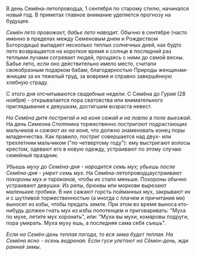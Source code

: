 В день Семёна-летопроводца, 1 сентября по старому стилю, начинался новый год. В приметах главное внимание уделяется прогнозу на будущее.

_Семён лето провожает, бабье лето наводит_. Обычно в сентябре (часто именно в пределах между Семеновым днем и Рождеством Богородицы) выпадает несколько теплых солнечных дней, как будто лето возвращается на короткое время и солнце в последний раз теплыми лучами согревает людей, прощаясь с ними до самой весны. Бабье лето, если оно дейст­вительно имело место, считали своеобразным подарком бабам, благодарностью Природы женщинам-жницам за их тяжелый труд, за вовремя и справно завер­шённую хлебную страду.

С этого дня отсчитываются свадебные недели: С Семёна до Гурия (28 ноября) - открывалается пора сватовства или внимательного приглядыва­ния к девушкам, достигшим возраста невест.

_На Семёна дитя постригай и на коня сажай и на ловлю в поле выезжай_. На день Симеона Столпника торжественно *постригают* подрастающих мальчиков и *сажают их на коня*, что должно знаменовать конец поры младенчества. Как правило, *постриг* совершается над двух- или трехлетним мальчиком ("по четвертому году"): ему выстригают волосы крестом, одевают его в новую одежду, устраивают по этому случаю семейный праздник.

_Убьешь муху до Семёна-дня - народится семь мух; убьешь после Семёна-дня - умрет семь мух_. На Семёна-летопроводцаустраивают *похороны мух и тараканов*, чтобы их стало меньше. Похороны обычно устраивают девушки.  Из репы, брюквы или моркови вырезают маленькие гробики. В них сажают горсть пойманных мух, за­крывают их и с шутливой торжественностью (а иногда с плачем и причитания­
ми) выносят из избы, чтобы предать земле. При этом во время выноса кто-ни­будь должен гнать мух из избы полотенцем и приговаривать:
"Муха по мухе, летите мух хоронить", или: "Мухи вы мухи, комаровы подруги, пора умирать. Муха муху ешь, а последняя сама себя съешь".

_Если на Семён-день теплая погода, то вся зима будет теплая_.
_На Семёна ясно - осень ведреная_.
_Если гуси улетают на Сёмен-день, жди ранней зимы_.